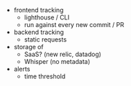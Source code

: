 * frontend tracking
  * lighthouse / CLI
  * run against every new commit / PR
* backend tracking
  * static requests
* storage of
  * SaaS? (new relic, datadog)
  * Whisper (no metadata)
* alerts
  * time threshold
  
